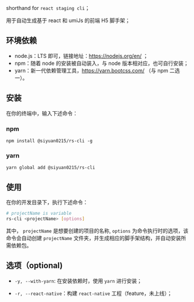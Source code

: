 shorthand for `react staging cli`；

用于自动生成基于 react 和 umiJs 的前端 H5 脚手架；

## 环境依赖

* node.js：LTS 即可，链接地址：https://nodejs.org/en/ ；
* npm：随着 node 的安装被自动装入，与 node 版本相对应，也可自行安装；
* yarn：新一代依赖管理工具，https://yarn.bootcss.com/ （与 npm 二选一）。

## 安装

在你的终端中，输入下述命令：
### npm

```
npm install @siyuan0215/rs-cli -g
```

### yarn

```
yarn global add @siyuan0215/rs-cli
```

## 使用

在你的开发目录下，执行下述命令：

```bash
# projectName is variable
rs-cli <projectName> [options]
```

其中， `projectName` 是想要创建的项目的名称, `options` 为命令执行时的选项，该命令会自动创建 `projectName` 文件夹，并生成相应的脚手架结构，并自动安装所需依赖包。

## 选项（optional)

* `-y, --with-yarn`: 在安装依赖时，使用 `yarn` 进行安装；

* `-r, --react-native`：构建 `react-native` 工程（feature，未上线）；
